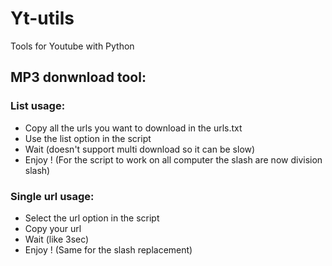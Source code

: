 # Yt-utils
Tools for Youtube with Python

## MP3 donwnload tool:

### List usage:
- Copy all the urls you want to download in the urls.txt
- Use the list option in the script
- Wait (doesn't support multi download so it can be slow)
- Enjoy ! (For the script to work on all computer the slash are now division slash)

### Single url usage:
- Select the url option in the script
- Copy your url
- Wait (like 3sec)
- Enjoy ! (Same for the slash replacement)
